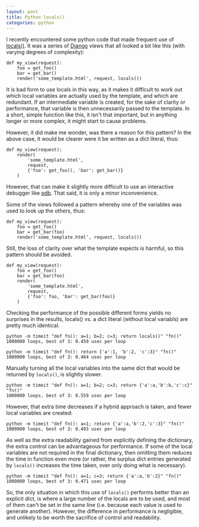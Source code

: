 ```yaml
---
layout: post
title: Python locals()
categories: python
---
```


I recently encountered some python code that made frequent use of [locals()](https://docs.python.org/2/library/functions.html#locals).  It was a series of [Django](https://www.djangoproject.com/) views that all looked a bit like this (with varying degrees of complexity):

```
def my_view(request):
    foo = get_foo()
    bar = get_bar()
    render('some_template.html', request, locals())
```

It is bad form to use locals in this way, as it makes it difficult to work out which local variables are actually used by the template, and which are redundant.  If an intermediate variable is created, for the sake of clarity or performance, that variable is then unnecessarily passed to the template.  In a short, simple function like this, it isn't that important, but in anything longer or more complex, it might start to cause problems. 

However, it did make me wonder, was there a reason for this pattern?  In the above case, it would be clearer were it be written as a dict literal, thus:
```
def my_view(request):
    render(
        'some_template.html',
        request,
        {'foo': get_foo(), 'bar': get_bar()}
    )
```

However, that can make it slightly more difficult to use an interactive debugger like [pdb](https://docs.python.org/2/library/pdb.html).  That said, it is only a minor inconvenience.

Some of the views followed a pattern whereby one of the variables was used to look up the others, thus:

```
def my_view(request):
    foo = get_foo()
    bar = get_bar(foo)
    render('some_template.html', request, locals())
```

Still, the loss of clarity over what the template expects is harmful, so this pattern should be avoided.

```
def my_view(request):
    foo = get_foo()
    bar = get_bar(foo)
    render(
        'some_template.html',
        request,
        {'foo': foo, 'bar': get_bar(foo)}
    )
```

Checking the performance of the possible different forms yields no surprises in the results, locals() vs. a dict literal (without local variabls) are pretty much identical.

```
python -m timeit "def fn(): a=1; b=2; c=3; return locals()" "fn()"
1000000 loops, best of 3: 0.459 usec per loop

python -m timeit "def fn(): return {'a':1, 'b':2, 'c':3}" "fn()"
1000000 loops, best of 3: 0.464 usec per loop
```

Manually turning all the local variables into the same dict that would be returned by `locals()`, is slightly slower.

```
python -m timeit "def fn(): a=1; b=2; c=3; return {'a':a,'b':b,'c':c}" "fn()"
1000000 loops, best of 3: 0.559 usec per loop
```

However, that extra time decreases if a hybrid approach is taken, and fewer local variables are created:

```
python -m timeit "def fn(): a=1; return {'a':a,'b':2,'c':3}" "fn()"
1000000 loops, best of 3: 0.493 usec per loop
```

As well as the extra readability gained from explicitly defining the dictionary, the extra control can be advantageous for performance.  If some of the local variables are not required in the final dictionary, then omitting them reduces the time in function even more (or rather, the surplus dict entries generated by `locals()` increases the time taken, over only doing what is necessary).

```
python -m timeit "def fn(): a=1; c=3; return {'a':a,'b':2}" "fn()"
1000000 loops, best of 3: 0.471 usec per loop
```

So, the only situation in which this use of `locals()` performs better than an explicit dict, is where a large number of the locals are to be used, and most of them can't be set in the same line (i.e. because each value is used to generate another).  However, the difference in performance is negligible, and unlikely to be worth the sacrifice of control and readability.